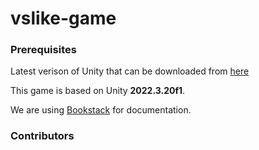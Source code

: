 # vslike-game



### Prerequisites
Latest verison of Unity that can be downloaded from [here](https://unity.com/download)

This game is based on Unity **2022.3.20f1**.

We are using [Bookstack](http://alb-bookstack-416262589.us-west-2.elb.amazonaws.com/books/2024-spring-unity-game) for documentation.

### Contributors


